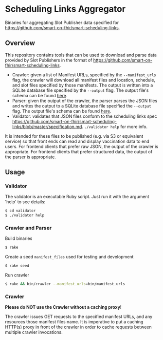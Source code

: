 # Scheduling Links Aggregator

Binaries for aggregating Slot Publisher data specified for https://github.com/smart-on-fhir/smart-scheduling-links.

## Overview

This repository contains tools that can be used to download and parse data provided by Slot Publishers in the format of
https://github.com/smart-on-fhir/smart-scheduling-links.

- Crawler: given a list of Manifest URLs, specified by the `--manifest_urls` flag, the crawler will download all
  manifest files and location, schedule, and slot files specified by those manifests.
  The output is written into a SQLite database file specified by the `--output` flag. The output file's schema can be
  found [here](crawler/crawler.go#L26).
- Parser: given the output of the crawler, the parser parses the JSON files and writes the output to a SQLite database
  file specified the `--output` flag. The output file's schema can be found [here](parser/parser.go#L23).
- Validator: validates that JSON files conform to the scheduling links spec
  https://github.com/smart-on-fhir/smart-scheduling-links/blob/master/specification.md. `./validator help` for more info.

It is intended for these files to be published (e.g. via S3 or equivalent service) so that front ends can read and
display vaccination data to end users. For frontend clients that prefer raw JSON, the output of the crawler is
appropriate. For frontend clients that prefer structured data, the output of the parser is appropriate.

## Usage

### Validator

The validator is an executable Ruby script. Just run it with the argument 'help' to see details:
```sh
$ cd validator
$ ./validator help
```

### Crawler and Parser

Build binaries
```sh
$ rake
```

Create a seed `manifest_files` used for testing and development
```sh
$ rake seed
```

Run crawler
```sh
$ rake && bin/crawler --manifest_urls=bin/manifest_urls
```

### Crawler

**Please do NOT use the Crawler without a caching proxy!**

The crawler issues GET requests to the specified manifest URLs, and any resources those manifest files name.
It is imperative to put a caching HTTP(s) proxy in front of the crawler in order to cache requests between multiple
crawler invocations.
